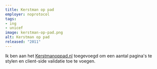 ```yaml
---
title: Kerstman op pad
employer: noprotocol
tags:
- ing
- unicef
image: kerstman-op-pad.png
alt: Kerstman op pad
released: "2011"
---
```


Ik ben aan het [Kerstmanoppad.nl](http://www.kerstmanoppad.nl/) toegevoegd om een aantal pagina's te stylen en client-side validatie toe te voegen.
